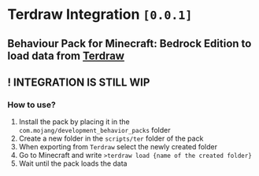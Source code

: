 # Terdraw Integration `[0.0.1]`
## Behaviour Pack for Minecraft: Bedrock Edition to load data from [Terdraw](https://github.com/NaKeRNarolino/terdraw)

## ! INTEGRATION IS STILL WIP

### How to use?
1. Install the pack by placing it in the `com.mojang/development_behavior_packs` folder
2. Create a new folder in the `scripts/ter` folder of the pack
3. When exporting from `Terdraw` select the newly created folder
4. Go to Minecraft and write `>terdraw load {name of the created folder}`
5. Wait until the pack loads the data